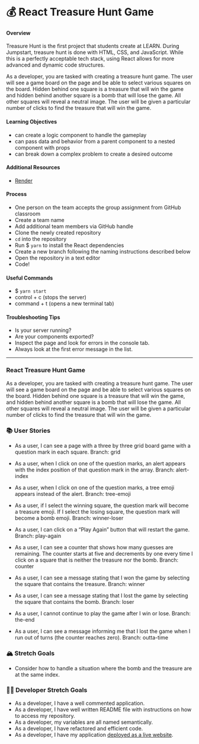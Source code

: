 # 💰 React Treasure Hunt Game

#### Overview

Treasure Hunt is the first project that students create at LEARN. During Jumpstart, treasure hunt is done with HTML, CSS, and JavaScript. While this is a perfectly acceptable tech stack, using React allows for more advanced and dynamic code structures.

As a developer, you are tasked with creating a treasure hunt game. The user will see a game board on the page and be able to select various squares on the board. Hidden behind one square is a treasure that will win the game and hidden behind another square is a bomb that will lose the game. All other squares will reveal a neutral image. The user will be given a particular number of clicks to find the treasure that will win the game.

#### Learning Objectives

- can create a logic component to handle the gameplay
- can pass data and behavior from a parent component to a nested component with props
- can break down a complex problem to create a desired outcome

#### Additional Resources

- [Render](https://render.com/docs/deploy-create-react-app)

#### Process

- One person on the team accepts the group assignment from GitHub classroom
- Create a team name
- Add additional team members via GitHub handle
- Clone the newly created repository
- `cd` into the repository
- Run $ `yarn` to install the React dependencies
- Create a new branch following the naming instructions described below
- Open the repository in a text editor
- Code!

#### Useful Commands

- $ `yarn start`
- control + c (stops the server)
- command + t (opens a new terminal tab)

#### Troubleshooting Tips

- Is your server running?
- Are your components exported?
- Inspect the page and look for errors in the console tab.
- Always look at the first error message in the list.

---

### React Treasure Hunt Game

As a developer, you are tasked with creating a treasure hunt game. The user will see a game board on the page and be able to select various squares on the board. Hidden behind one square is a treasure that will win the game, and hidden behind another square is a bomb that will lose the game. All other squares will reveal a neutral image. The user will be given a particular number of clicks to find the treasure that will win the game.

### 📚 User Stories

- As a user, I can see a page with a three by three grid board game with a question mark in each square.
    Branch: grid

- As a user, when I click on one of the question marks, an alert appears with the index position of that question mark in the array.
    Branch: alert-index

- As a user, when I click on one of the question marks, a tree emoji appears instead of the alert.
    Branch: tree-emoji

- As a user, if I select the winning square, the question mark will become a treasure emoji. If I select the losing square, the question mark will become a bomb emoji.
    Branch: winner-loser

- As a user, I can click on a “Play Again” button that will restart the game.
    Branch: play-again

- As a user, I can see a counter that shows how many guesses are remaining. The counter starts at five and decrements by one every time I click on a square that is neither the treasure nor the bomb.
    Branch: counter

- As a user, I can see a message stating that I won the game by selecting the square that contains the treasure.
    Branch: winner

- As a user, I can see a message stating that I lost the game by selecting the square that contains the bomb.
    Branch: loser

- As a user, I cannot continue to play the game after I win or lose.
    Branch: the-end

- As a user, I can see a message informing me that I lost the game when I run out of turns (the counter reaches zero).
    Branch: outta-time

### 🏔 Stretch Goals

- Consider how to handle a situation where the bomb and the treasure are at the same index.

### 👩‍💻 Developer Stretch Goals

- As a developer, I have a well commented application.
- As a developer, I have well written README file with instructions on how to access my repository.
- As a developer, my variables are all named semantically.
- As a developer, I have refactored and efficient code.
- As a developer, I have my application [deployed as a live website](https://render.com/docs/deploy-create-react-app).
